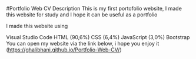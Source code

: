 #Portfolio Web CV
Description
This is my first portofolio website, I made this website for study and I hope it can be useful as a portfolio

I made this website using

Visual Studio Code
HTML (90,6%)
CSS (6,4%)
JavaScript (3,0%)
Bootstrap
You can open my website via the link below, i hope you enjoy it
(https://ghalibhani.github.io/Portfolio-Web-CV/)
